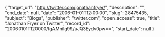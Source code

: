 {
  "target_url": "http://twitter.com/jonathanfryer/", 
  "description": "", 
  "end_date": null, 
  "date": "2006-01-01T12:00:00", 
  "slug": 28475435, 
  "subject": "Blogs", 
  "publisher": "twitter.com", 
  "open_access": true, 
  "title": "Jonathan Fryer on Twitter", 
  "record_id": "20060101T120000/fgAMniIg99/uJQ3Eydv0pw==", 
  "start_date": null
}

